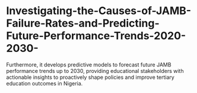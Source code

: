 # Investigating-the-Causes-of-JAMB-Failure-Rates-and-Predicting-Future-Performance-Trends-2020-2030-
Furthermore, it develops predictive models to forecast future JAMB performance trends up to 2030, providing educational stakeholders with actionable insights to proactively shape policies and improve tertiary education outcomes in Nigeria.
